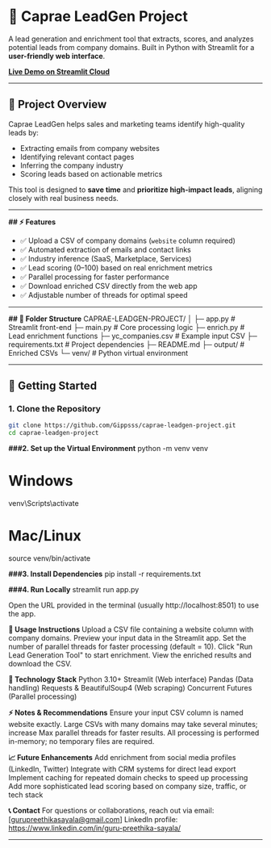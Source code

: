 # 🚀 Caprae LeadGen Project

A lead generation and enrichment tool that extracts, scores, and analyzes potential leads from company domains. Built in Python with Streamlit for a **user-friendly web interface**.

[**Live Demo on Streamlit Cloud**](https://gippsss-caprae-leadgen-project-app-onnuig.streamlit.app/)  

---

## 📝 Project Overview

Caprae LeadGen helps sales and marketing teams identify high-quality leads by:  
- Extracting emails from company websites  
- Identifying relevant contact pages  
- Inferring the company industry  
- Scoring leads based on actionable metrics  

This tool is designed to **save time** and **prioritize high-impact leads**, aligning closely with real business needs.

---

**## ⚡ Features**

- ✅ Upload a CSV of company domains (`website` column required)  
- ✅ Automated extraction of emails and contact links  
- ✅ Industry inference (SaaS, Marketplace, Services)  
- ✅ Lead scoring (0–100) based on real enrichment metrics  
- ✅ Parallel processing for faster performance  
- ✅ Download enriched CSV directly from the web app  
- ✅ Adjustable number of threads for optimal speed  

---

**## 📁 Folder Structure**
CAPRAE-LEADGEN-PROJECT/
│
├─ app.py # Streamlit front-end
├─ main.py # Core processing logic
├─ enrich.py # Lead enrichment functions
├─ yc_companies.csv # Example input CSV
├─ requirements.txt # Project dependencies
├─ README.md
├─ output/ # Enriched CSVs
└─ venv/ # Python virtual environment

---

## 🚀 Getting Started


### 1. **Clone the Repository**

```bash
git clone https://github.com/Gippsss/caprae-leadgen-project.git
cd caprae-leadgen-project
```

**###2. Set up the Virtual Environment**
python -m venv venv
# Windows
venv\Scripts\activate
# Mac/Linux
source venv/bin/activate

**###3. Install Dependencies**
pip install -r requirements.txt

**###4. Run Locally**
streamlit run app.py

Open the URL provided in the terminal (usually http://localhost:8501) to use the app.

**📄 Usage Instructions**
Upload a CSV file containing a website column with company domains.
Preview your input data in the Streamlit app.
Set the number of parallel threads for faster processing (default = 10).
Click "Run Lead Generation Tool" to start enrichment.
View the enriched results and download the CSV.

**🔧 Technology Stack**
Python 3.10+
Streamlit (Web interface)
Pandas (Data handling)
Requests & BeautifulSoup4 (Web scraping)
Concurrent Futures (Parallel processing)

**⚡ Notes & Recommendations**
Ensure your input CSV column is named website exactly.
Large CSVs with many domains may take several minutes; increase Max parallel threads for faster results.
All processing is performed in-memory; no temporary files are required.

**📈 Future Enhancements**
Add enrichment from social media profiles (LinkedIn, Twitter)
Integrate with CRM systems for direct lead export
Implement caching for repeated domain checks to speed up processing
Add more sophisticated lead scoring based on company size, traffic, or tech stack

**📞 Contact**
For questions or collaborations, reach out via email: [gurupreethikasayala@gmail.com]
LinkedIn profile: https://www.linkedin.com/in/guru-preethika-sayala/

---
